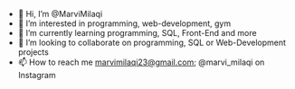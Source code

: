 - 👋 Hi, I’m @MarviMilaqi
- 👀 I’m interested in programming, web-development, gym
- 🌱 I’m currently learning programming, SQL, Front-End and more
- 💞️ I’m looking to collaborate on programming, SQL or Web-Development projects
- 📫 How to reach me marvimilaqi23@gmail.com; @marvi_milaqi on Instagram

<!---
MarviMilaqi/MarviMilaqi is a ✨ special ✨ repository because its `README.md` (this file) appears on your GitHub profile.
You can click the Preview link to take a look at your changes.
--->
